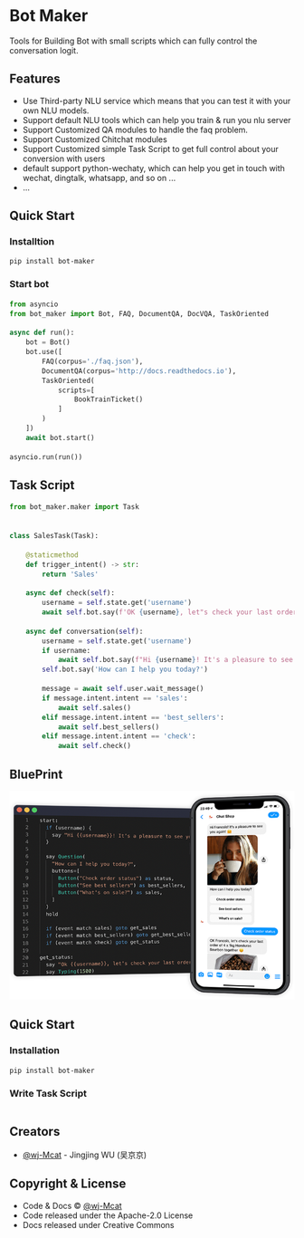 # Bot Maker

Tools for Building Bot with small scripts which can fully control the conversation logit.

## Features

* Use Third-party NLU service which means that you can test it with your own NLU models.
* Support default NLU tools which can help you train & run you nlu server
* Support Customized QA modules to handle the faq problem.
* Support Customized Chitchat modules
* Support Customized simple Task Script to get full control about your conversion with users
* default support python-wechaty, which can help you get in touch with wechat, dingtalk, whatsapp, and so on ...
* ...

## Quick Start

### Installtion

```shell
pip install bot-maker
```

### Start bot

```python
from asyncio
from bot_maker import Bot, FAQ, DocumentQA, DocVQA, TaskOriented

async def run():
    bot = Bot()
    bot.use([
        FAQ(corpus='./faq.json'),
        DocumentQA(corpus='http://docs.readthedocs.io'),
        TaskOriented(
            scripts=[
                BookTrainTicket()
            ]
        )
    ])
    await bot.start()

asyncio.run(run())
```

## Task Script 

```python
from bot_maker.maker import Task


class SalesTask(Task):

    @staticmethod
    def trigger_intent() -> str:
        return 'Sales'

    async def check(self):
        username = self.state.get('username')
        await self.bot.say(f'OK {username}, let"s check your last order')

    async def conversation(self):
        username = self.state.get('username')
        if username:
            await self.bot.say(f"Hi {username}! It's a pleasure to see you.", say_once=True)
        self.bot.say('How can I help you today?')
        
        message = await self.user.wait_message()
        if message.intent.intent == 'sales':
            await self.sales()
        elif message.intent.intent == 'best_sellers':
            await self.best_sellers()
        elif message.intent.intent == 'check':
            await self.check()
```

## BluePrint

![](./assets/csml.png)

## Quick Start

### Installation

```shell
pip install bot-maker
```

### Write Task Script

```python

```



## Creators

- [@wj-Mcat](https://github.com/wj-Mcat) - Jingjing WU (吴京京)

## Copyright & License

- Code & Docs © [@wj-Mcat](https://github.com/wj-Mcat)
- Code released under the Apache-2.0 License
- Docs released under Creative Commons
